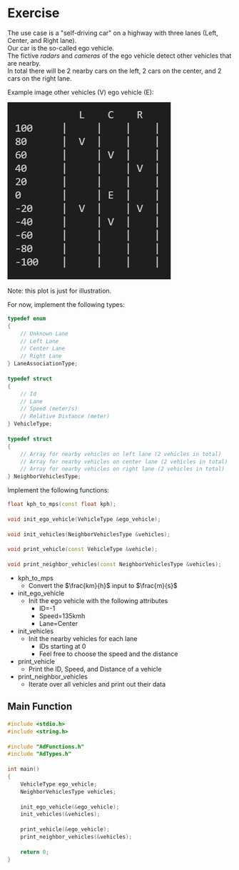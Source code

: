# Exercise

The use case is a "self-driving car" on a highway with three lanes (Left, Center, and Right lane).  
Our car is the so-called ego vehicle.  
The fictive *radars* and *cameras* of the ego vehicle detect other vehicles that are nearby.  
In total there will be 2 nearby cars on the left, 2 cars on the center, and 2 cars on the right lane.

Example image other vehicles (V) ego vehicle (E):

![vehicle](../../media/vehicle.png)

Note: this plot is just for illustration.

For now, implement the following types:

```cpp
typedef enum
{
    // Unknown Lane
    // Left Lane
    // Center Lane
    // Right Lane
} LaneAssociationType;

typedef struct
{
    // Id
    // Lane
    // Speed (meter/s)
    // Relative Distance (meter)
} VehicleType;

typedef struct
{
    // Array for nearby vehicles on left lane (2 vehicles in total)
    // Array for nearby vehicles on center lane (2 vehicles in total)
    // Array for nearby vehicles on right lane (2 vehicles in total)
} NeighborVehiclesType;
```

Implement the following functions:

```cpp
float kph_to_mps(const float kph);

void init_ego_vehicle(VehicleType &ego_vehicle);

void init_vehicles(NeighborVehiclesType &vehicles);

void print_vehicle(const VehicleType &vehicle);

void print_neighbor_vehicles(const NeighborVehiclesType &vehicles);
```

- kph_to_mps
  - Convert the $\frac{km}{h}$ input to $\frac{m}{s}$
- init_ego_vehicle
  - Init the ego vehicle with the following attributes
    - ID=-1
    - Speed=135kmh
    - Lane=Center
- init_vehicles
  - Init the nearby vehicles for each lane
    - IDs starting at 0
    - Feel free to choose the speed and the distance
- print_vehicle
  - Print the ID, Speed, and Distance of a vehicle
- print_neighbor_vehicles
  - Iterate over all vehicles and print out their data

## Main Function

```cpp
#include <stdio.h>
#include <string.h>

#include "AdFunctions.h"
#include "AdTypes.h"

int main()
{
    VehicleType ego_vehicle;
    NeighborVehiclesType vehicles;

    init_ego_vehicle(&ego_vehicle);
    init_vehicles(&vehicles);

    print_vehicle(&ego_vehicle);
    print_neighbor_vehicles(&vehicles);

    return 0;
}
```
